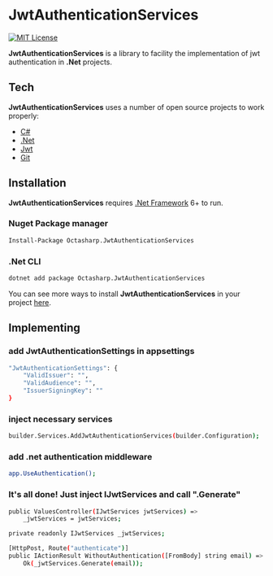 # JwtAuthenticationServices

[![MIT License](https://img.shields.io/github/license/dotnet/aspnetcore?color=%230b0&style=flat-square)](https://github.com/pedro-octavio/JwtAuthenticationServices/blob/main/LICENSE)

**JwtAuthenticationServices** is a library to facility the implementation of jwt authentication in **.Net** projects.

## Tech

**JwtAuthenticationServices** uses a number of open source projects to work properly:

- [C#](https://docs.microsoft.com/en-us/dotnet/csharp/)
- [.Net](https://docs.microsoft.com/en-us/dotnet/)
- [Jwt](https://jwt.io/)
- [Git](https://git-scm.com/)

## Installation

**JwtAuthenticationServices** requires [.Net Framework](https://docs.microsoft.com/en-us/dotnet/framework/install/guide-for-developers#:~:text=1%20Open%20the%20download%20page%20for%20the%20.NET,architecture%2C%20and%20then%20choose%20Next.%20More%20items...%20) 6+ to run.

### Nuget Package manager
```sh
Install-Package Octasharp.JwtAuthenticationServices
```

### .Net CLI
```sh
dotnet add package Octasharp.JwtAuthenticationServices
```

You can see more ways to install **JwtAuthenticationServices** in your project [here](https://www.nuget.org/packages/Octasharp.JwtAuthenticationServices/).

## Implementing

### add JwtAuthenticationSettings in appsettings

```sh
"JwtAuthenticationSettings": {
    "ValidIssuer": "",
    "ValidAudience": "",
    "IssuerSigningKey": ""
}
```

### inject necessary services

```sh
builder.Services.AddJwtAuthenticationServices(builder.Configuration);
```

### add .net authentication middleware

```sh
app.UseAuthentication();
```

### It's all done! Just inject IJwtServices and call ".Generate"

```sh
public ValuesController(IJwtServices jwtServices) =>
    _jwtServices = jwtServices;

private readonly IJwtServices _jwtServices;

[HttpPost, Route("authenticate")]
public IActionResult WithoutAuthentication([FromBody] string email) =>
    Ok(_jwtServices.Generate(email));
```